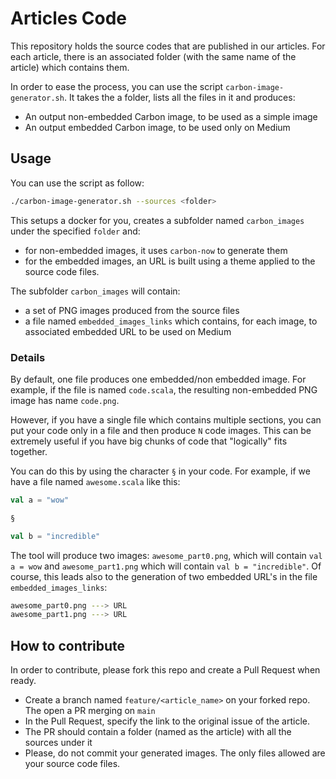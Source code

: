 # Articles Code

This repository holds the source codes that are published in our articles.
For each article, there is an associated folder (with the same name of the article) which contains them.

In order to ease the process, you can use the script `carbon-image-generator.sh`. It takes the a folder, lists
all the files in it and produces:
- An output non-embedded Carbon image, to be used as a simple image
- An output embedded Carbon image, to be used only on Medium

## Usage

You can use the script as follow:

```bash
./carbon-image-generator.sh --sources <folder> 
```

This setups a docker for you, creates a subfolder named `carbon_images` under the specified `folder` and:
- for non-embedded images, it uses `carbon-now` to generate them
- for the embedded images, an URL is built using a theme applied to the source code files.

The subfolder `carbon_images` will contain:
- a set of PNG images produced from the source files
- a file named `embedded_images_links` which contains, for each image, to associated embedded URL to be used on Medium

### Details

By default, one file produces one embedded/non embedded image. For example, if the file is named `code.scala`, the resulting 
non-embedded PNG image has name `code.png`.

However, if you have a single file which contains multiple sections, you can put your code only in a file and then produce `N` 
code images. 
This can be extremely useful if you have big chunks of code that "logically" fits together. 

You can do this by using the character `§` in your code. For example, if we have a file named `awesome.scala` like this:

```scala
val a = "wow"

§

val b = "incredible"
```

The tool will produce two images: `awesome_part0.png`, which will contain `val a = wow` and `awesome_part1.png` which will contain
`val b = "incredible"`. Of course, this leads also to the generation of two embedded URL's in the file `embedded_images_links`:

```bash
awesome_part0.png ---> URL
awesome_part1.png ---> URL
```

## How to contribute

In order to contribute, please fork this repo and create a Pull Request when ready.
- Create a branch named `feature/<article_name>` on your forked repo. The open a PR merging on `main`
- In the Pull Request, specify the link to the original issue of the article.
- The PR should contain a folder (named as the article) with all the sources under it
- Please, do not commit your generated images. The only files allowed are your source code files.
